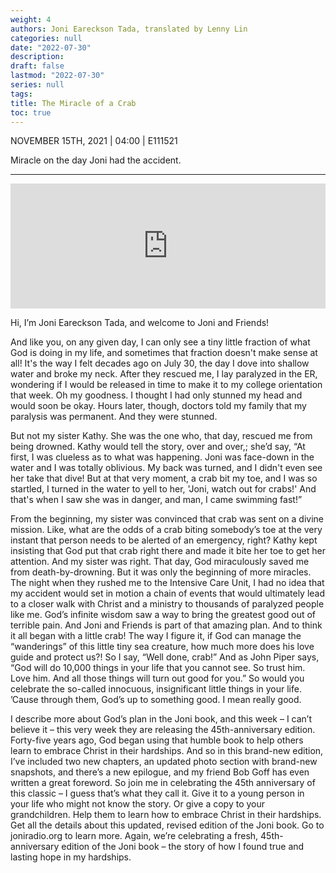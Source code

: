 ```yaml
---
weight: 4
authors: Joni Eareckson Tada, translated by Lenny Lin
categories: null
date: "2022-07-30"
description: 
draft: false
lastmod: "2022-07-30"
series: null
tags: 
title: The Miracle of a Crab
toc: true
---
```

NOVEMBER 15TH, 2021 | 04:00 | E111521

Miracle on the day Joni had the accident.  
<!--more-->
---
<iframe height="200px" width="100%" frameborder="no" scrolling="no" seamless src="https://player.simplecast.com/39563667-d5e9-4511-b4ba-17eed8be17fb?dark=false"></iframe>

Hi, I’m Joni Eareckson Tada, and welcome to Joni and Friends!

And like you, on any given day, I can only see a tiny little fraction of what God is doing in my life, and sometimes that fraction doesn't make sense at all! It's the way I felt decades ago on July 30, the day I dove into shallow water and broke my neck. After they rescued me, I lay paralyzed in the ER, wondering if I would be released in time to make it to my college orientation that week. Oh my goodness. I thought I had only stunned my head and would soon be okay. Hours later, though, doctors told my family that my paralysis was permanent. And they were stunned. 

But not my sister Kathy. She was the one who, that day, rescued me from being drowned. Kathy would tell the story, over and over,; she’d say, “At first, I was clueless as to what was happening. Joni was face-down in the water and I was totally oblivious. My back was turned, and I didn't even see her take that dive! But at that very moment, a crab bit my toe, and I was so startled, I turned in the water to yell to her, 'Joni, watch out for crabs!' And that's when I saw she was in danger, and man, I came swimming fast!” 

From the beginning, my sister was convinced that crab was sent on a divine mission. Like, what are the odds of a crab biting somebody’s toe at the very instant that person needs to be alerted of an emergency, right? Kathy kept insisting that God put that crab right there and made it bite her toe to get her attention. And my sister was right. That day, God miraculously saved me from death-by-drowning. But it was only the beginning of more miracles. The night when they rushed me to the Intensive Care Unit, I had no idea that my accident would set in motion a chain of events that would ultimately lead to a closer walk with Christ and a ministry to thousands of paralyzed people like me. God’s infinite wisdom saw a way to bring the greatest good out of terrible pain. And Joni and Friends is part of that amazing plan. And to think it all began with a little crab! The way I figure it, if God can manage the “wanderings” of this little tiny sea creature, how much more does his love guide and protect us?! So I say, “Well done, crab!” And as John Piper says, “God will do 10,000 things in your life that you cannot see. So trust him. Love him. And all those things will turn out good for you.” So would you celebrate the so-called innocuous, insignificant little things in your life. ’Cause through them, God’s up to something good. I mean really good.

I describe more about God’s plan in the Joni book, and this week – I can’t believe it – this very week they are releasing the 45th-anniversary edition. Forty-five years ago, God began using that humble book to help others learn to embrace Christ in their hardships. And so in this brand-new edition, I’ve included two new chapters, an updated photo section with brand-new snapshots, and there’s a new epilogue, and my friend Bob Goff has even written a great foreword. So join me in celebrating the 45th anniversary of this classic – I guess that’s what they call it. Give it to a young person in your life who might not know the story. Or give a copy to your grandchildren. Help them to learn how to embrace Christ in their hardships. Get all the details about this updated, revised edition of the Joni book. Go to joniradio.org to learn more. Again, we’re celebrating a fresh, 45th-anniversary edition of the Joni book – the story of how I found true and lasting hope in my hardships. 